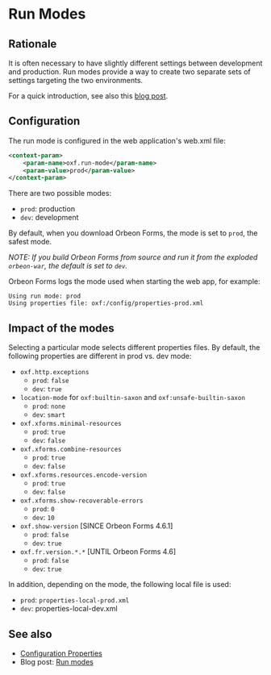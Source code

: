 # Run Modes




## Rationale

It is often necessary to have slightly different settings between development and production. Run modes provide a way to create two separate sets of settings targeting the two environments.

For a quick introduction, see also this [blog post](https://blog.orbeon.com/2012/05/run-modes.html).

## Configuration

The run mode is configured in the web application's web.xml file:

```xml
<context-param>
    <param-name>oxf.run-mode</param-name>
    <param-value>prod</param-value>
</context-param>
```

There are two possible modes:

- `prod`: production
- `dev`: development

By default, when you download Orbeon Forms, the mode is set to `prod`, the safest mode.

*NOTE: If you build Orbeon Forms from source and run it from the exploded `orbeon-war`, the default is set to `dev`.*

Orbeon Forms logs the mode used when starting the web app, for example:

```
Using run mode: prod
Using properties file: oxf:/config/properties-prod.xml
```

## Impact of the modes

Selecting a particular mode selects different properties files. By default, the following properties are different in prod vs. dev mode:

- `oxf.http.exceptions`
    -  `prod`: `false`
    -  `dev`: `true`
- `location-mode` for `oxf:builtin-saxon` and `oxf:unsafe-builtin-saxon`
    -  `prod`: `none`
    -  `dev`: `smart`
- `oxf.xforms.minimal-resources`
    -  `prod`: `true`
    -  `dev`: `false`
- `oxf.xforms.combine-resources`
    -  `prod`: `true`
    -  `dev`: `false`
- `oxf.xforms.resources.encode-version`
    -  `prod`: `true`
    -  `dev`: `false`
- `oxf.xforms.show-recoverable-errors`
    -  `prod`: `0`
    -  `dev`: `10`
- `oxf.show-version` [SINCE Orbeon Forms 4.6.1]
    -  `prod`: `false`
    -  `dev`: `true`
- `oxf.fr.version.*.*` [UNTIL Orbeon Forms 4.6]
    -  `prod`: `false`
    -  `dev`: `true`

In addition, depending on the mode, the following local file is used:

- `prod`: `properties-local-prod.xml`
- `dev`: properties-local-dev.xml

## See also

- [Configuration Properties](../../configuration/properties/README.md)
- Blog post: [Run modes](https://blog.orbeon.com/2012/05/run-modes.html)
